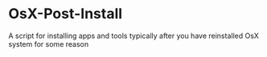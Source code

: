 # OsX-Post-Install

A script for installing apps and tools typically after you have reinstalled OsX system for some reason
